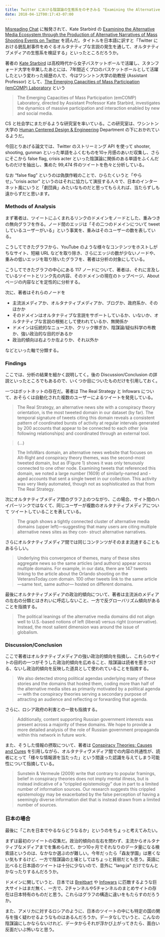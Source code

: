 ```yaml
---
title: Twitter における陰謀論の生態系をのぞきみる "Examining the Alternative Media Ecosystem through the Production of Alternative Narratives of Mass Shooting Events on Twitter" を読んだ
date: 2018-04-12T00:17:43-07:00
---
```


[Misreading Chat][MC] に触発されて、Kate Starbird の [Examining the Alternative Media Ecosystem through the Production of Alternative Narratives of Mass Shooting Events on Twitter][Kate2017] を読んだ。タイトルを日本語に訳すと「Twitter における銃乱射事件をめぐるオルタナティブな言説の発生を通して、オルタナティブメディアの生態系を検証する」といったところだろうか。

著者の [Kate Starbird][KS] は高校時代から女子バスケットボールで活躍し、スタンフォード大学を卒業したあとには、7年間近くプロのバスケットボールとして活躍したという変わった経歴の人で、今はワシントン大学の助教授 (Assistant Professor) として、[The Emerging Capacities of Mass Participation (emCOMP) Laboratory][EMCOMPLAB] という

> The Emerging Capacities of Mass Participation (emCOMP) Laboratory, directed by Assistant Professor Kate Starbird, investigates the dynamics of massive participation and interaction enabled by new and social media.

CS と社会学にまたがるような研究室を率いている。この研究室は、ワシントン大学の [Human Centered Design & Engineering][HCDE] Department の下におかれているようだ。

今回とりあげる論文では、Twitter のストリーミング API を使って shooter, shooting, gunman といった単語をふくむものを10ヶ月感のあいだ収集し、さらにそこから false flag, crisis acter といった陰謀論に関係のある単語をふくんだものだけを抽出し、集めた 99,474 件のツイートを色々と分析している。

なお “false flag” というのは偽旗作戦のことで、ひらたくいうと「やらせ」、”crisis actor” というのはそれに協力して演技する人々で、日本のインターネット風にいうと「劇団員」みたいなものだと思ってもらえれば、当たらずしも遠からずだと思います。

### Methods of Analysis

まず著者は、ツイートにふくまれるリンクのドメインをノードとした、重みつきの無向グラフを作る。ノード間のエッジは「その二つのドメインについて tweet しているユーザーがいる」という事実を、重みはそのユーザーの数を表している。

こうしてできたグラフから、YouTube のような様々なコンテンツをホストしがちなサイト、短縮 URL などを取り除き、さらにエッジの数が少ないノードや、重みの低いエッジを取り除いたグラフを、著者は分析の対象にしている。

こうしてできたグラフの中心にある 117 ノードについて、著者は、それに言及しているツイートとリンク先の内容、そのドメインの現在のトップページ、About ページの内容などを定性的に分析する。

次に、著者はそれらのノードを

  * 主流派メディアか、オルタナティブメディアか、ブログか、政府系か、そのほかか
  * そのドメインはオルタナティブな言説をサポートしているか、いないか、オルタナティブな言説の根拠として使われているか、無関係か
  * ドメインは伝統的なニュースか、クリック稼ぎか、陰謀論/疑似科学の布教か、強い政治的な目的があるか
  * 政治的傾向は右よりか左よりか、それ以外か

などといった軸で分類する。

### Findings

ここでは、分析の結果を細かく説明してく。後の Discussion/Conclusion の詳説といったところでもあるので、いくつか目についたものだけを引用しておく。

一つはボットネットの存在だ。著者は The Real Strategy と Infowars について、おそらくは自動化された複数のユーザーによるツイートを発見している。

> The Real Strategy, an alternative news site with a conspiracy theory orientation, is the most tweeted domain in our dataset (by far). The temporal signature of tweets citing this domain reveals a consistent pattern of coordinated bursts of activity at regular intervals generated by 200 accounts that appear to be connected to each other (via following relationships) and coordinated through an external tool.

> (...)

> The InfoWars domain, an alternative news website that focuses on Alt-Right and conspiracy theory themes, was the second-most tweeted domain, but as (Figure 1) shows it was only tenuously connected to one other node. Examining tweets that referenced this domain, we noted a large number (1609) of similarly-named and -aged accounts that sent a single tweet in our collection. This activity was very likely automated, though not as sophisticated as that from The Real Strategy.

次にオルタナティブメディア間のグラフ上のつながり、この場合、サイト間のハイパーリンクではなくて、同じユーザーが複数のオルタナティブメディアについて ツイートしていることを表している。

> The graph shows a tightly connected cluster of alternative media domains (upper left)—suggesting that many users are citing multiple alternative news sites as they con- struct alternative narratives.

さらにオルタナティブメディア間では同じコンテンツがそのまま流通することもあるらしい。

> Underlying this convergence of themes, many of these sites aggregate news so the same articles (and authors) appear across multiple domains. For example, in our data, there are 147 tweets linking to the article about the Orlando shooting on the VeteransToday.com domain. 100 other tweets link to the same article—same text, same author— hosted on different domains.

最後にオルタナティブメディアの政治的傾向について、著者は主流派のメディアの左右の分類とはきれいに呼応しないこと、一方で反グローバリズム傾向があることを指摘する。

> The political leanings of the alternative media domains did not align well to U.S.-based notions of left (liberal) versus right (conservative). Instead, the most salient dimension was around the issue of globalism.

### Discussion/Conclusion

ここで著者はオルタナティブメディアの強い政治的傾向を指摘し、これらのサイトの目的の一つがそうした政治的傾向を広めること、陰謀論は読者を惹きつける、ないし政治的傾向を反映した道具として使われていることを指摘する。

> We also detected strong political agendas underlying many of these stories and the domains that hosted them, coding more than half of the alternative media sites as primarily motivated by a political agenda— with the conspiracy theories serving a secondary purpose of attracting an audience and reflecting or forwarding that agenda.

さらに、ロシア政府の利害との一致も指摘する。

> Additionally, content supporting Russian government interests was present across a majority of these domains. We hope to provide a more detailed analysis of the role of Russian government propaganda within this network in future work.

また、そうした情報の摂取について、著者は [Conspiracy Theories: Causes and Cures][Sustein2009] を引用しながら、オルタナティヴメディア間での内容の共通性が、読者にとって「様々な情報源を当たった」という間違った認識を与えてしまう可能性について指摘している。

> Sunstein & Vermeule (2009) write that contrary to popular framings, belief in conspiracy theories does not imply mental illness, but is instead indicative of a “crippled epistemology” due in part to a limited number of information sources. Our research suggests this crippled epistemology may be exacerbated by the false perception of having a seemingly diverse information diet that is instead drawn from a limited number of sources.

### 日本の場合

最後に「これを日本でやるならどうなるか」というのをちょっと考えてみたい。

まずは最初のツイートの収集だ。政治的傾向の左右を問わず、主流からオルタナティブなメディアまでを集められて、かつ10ヶ月でそれなりのデータ量になる検索語というのは、なかなか選ぶのが難しい。今年だったら「森友学園」は悪くない気もするけど、一方で陰謀論の土壌としてはちょっと貧弱だとも思う。英語に比べると日本語のツイートは十分に少ないので、意外に "lang:ja" だけでなんとかなったりするんだろうか。

ドメインに関していうと、日本では [Breitbart][BB] や [Infowars][IW] に匹敵するような巨大サイトはまだ無く、一方で、2チャンネルや5チャンネルのまとめサイトの存在は日本特有のものだと思う。これらはグラフの構造に違いをもたらすのだろうか。

また、アメリカに対するロシアのように、日本のツイートの中にも特定の国の関与を強く疑わせるようなものはあるんだろうか。データなしでいうと、こんなの陰謀論にしかならないけれど、データからそれが浮かび上がってきたら、面白い反面だいぶ怖いなと思う。

[MC]: https://misreading.chat/
[Kate2017]: http://faculty.washington.edu/kstarbi/Alt_Narratives_ICWSM17-CameraReady.pdf
[KS]: http://faculty.washington.edu/kstarbi/
[EMCOMPLAB]: https://emcomplab.com/
[BB]: http://www.breitbart.com/
[IW]: https://www.infowars.com/
[HCDE]: https://www.hcde.washington.edu/
[Sustein2009]: https://dash.harvard.edu/handle/1/10880581